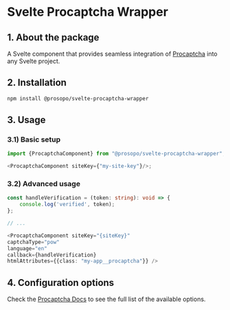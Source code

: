 # Svelte Procaptcha Wrapper

## 1. About the package

A Svelte component that provides seamless integration of [Procaptcha](https://prosopo.io/) into any Svelte project.

## 2. Installation

```bash
npm install @prosopo/svelte-procaptcha-wrapper
```

## 3. Usage

### 3.1) Basic setup

```typescript jsx
import {ProcaptchaComponent} from "@prosopo/svelte-procaptcha-wrapper";

<ProcaptchaComponent siteKey={"my-site-key"}/>;
```

### 3.2) Advanced usage

```typescript jsx
const handleVerification = (token: string): void => {
    console.log('verified', token);
};

// ...

<ProcaptchaComponent siteKey="{siteKey}"
captchaType="pow"
language="en"
callback={handleVerification}
htmlAttributes={{class: "my-app__procaptcha"}} />
```

## 4. Configuration options

Check the [Procaptcha Docs](https://docs.prosopo.io/en/basics/client-side-rendering/) to see the full list of the available options.
